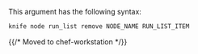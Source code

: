 This argument has the following syntax:

```bash
knife node run_list remove NODE_NAME RUN_LIST_ITEM
```

{{/* Moved to chef-workstation */}}
